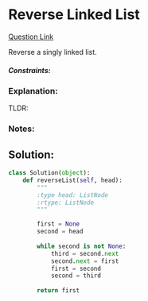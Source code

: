# Reverse Linked List  

[Question Link](https://leetcode.com/problems/reverse-linked-list/)  

Reverse a singly linked list.

##### Constraints:

### Explanation:
TLDR: 

### Notes:


## Solution:
```Python
class Solution(object):
    def reverseList(self, head):
        """
        :type head: ListNode
        :rtype: ListNode
        """

        first = None
        second = head
        
        while second is not None:
            third = second.next
            second.next = first
            first = second
            second = third
        
        return first
```